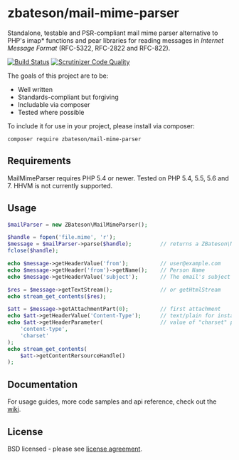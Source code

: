 # zbateson/mail-mime-parser

Standalone, testable and PSR-compliant mail mime parser alternative to PHP's imap* functions and pear libraries for reading messages in _Internet Message Format_ (RFC-5322, RFC-2822 and RFC-822).

[![Build Status](https://travis-ci.org/zbateson/MailMimeParser.svg?branch=master)](https://travis-ci.org/zbateson/MailMimeParser) [![Scrutinizer Code Quality](https://scrutinizer-ci.com/g/zbateson/MailMimeParser/badges/quality-score.png?b=master)](https://scrutinizer-ci.com/g/zbateson/MailMimeParser/?branch=master)

The goals of this project are to be:

* Well written
* Standards-compliant but forgiving
* Includable via composer
* Tested where possible

To include it for use in your project, please install via composer:

```
composer require zbateson/mail-mime-parser
```

## Requirements

MailMimeParser requires PHP 5.4 or newer.  Tested on PHP 5.4, 5.5, 5.6 and 7.  HHVM is not currently supported.

## Usage

```php
$mailParser = new ZBateson\MailMimeParser();

$handle = fopen('file.mime', 'r');
$message = $mailParser->parse($handle);         // returns a ZBateson\MailMimeParser\Message
fclose($handle);

echo $message->getHeaderValue('from');          // user@example.com
echo $message->getHeader('from')->getName();    // Person Name
echo $message->getHeaderValue('subject');       // The email's subject

$res = $message->getTextStream();               // or getHtmlStream
echo stream_get_contents($res);

$att = $message->getAttachmentPart(0);          // first attachment
echo $att->getHeaderValue('Content-Type');      // text/plain for instance
echo $att->getHeaderParameter(                  // value of "charset" part
    'content-type',
    'charset'
);
echo stream_get_contents(
    $att->getContentRersourceHandle()
);
```

## Documentation

For usage guides, more code samples and api reference, check out the [wiki](wiki).

## License

BSD licensed - please see [license agreement](https://github.com/zbateson/MailMimeParser/blob/master/LICENSE).
